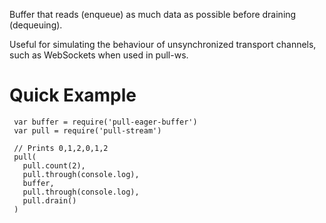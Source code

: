 Buffer that reads (enqueue) as much data as possible before draining (dequeuing).

Useful for simulating the behaviour of unsynchronized transport channels, such as WebSockets when used in pull-ws.

Quick Example
=============

     var buffer = require('pull-eager-buffer')
     var pull = require('pull-stream')
     
     // Prints 0,1,2,0,1,2
     pull(
       pull.count(2),
       pull.through(console.log),
       buffer,
       pull.through(console.log),
       pull.drain()
     )


